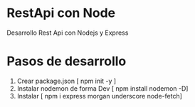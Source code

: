 # RestApi con Node
Desarrollo Rest Api con Nodejs y Express

# Pasos de desarrollo
1. Crear package.json [ npm init -y ]
2. Instalar nodemon de forma Dev [ npm install nodemon -D]
3. Instalar [ npm i express morgan underscore node-fetch]

